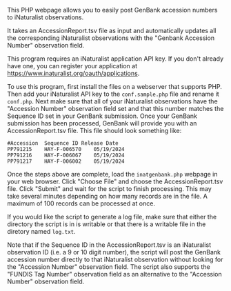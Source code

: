 This PHP webpage allows you to easily post GenBank accession numbers to iNaturalist observations.

It takes an AccessionReport.tsv file as input and automatically updates all the corresponding iNaturalist observations with the "Genbank Accession Number" observation field.

This program requires an iNaturalist application API key. If you don't already have one, you can register your application at https://www.inaturalist.org/oauth/applications.

To use this program, first install the files on a webserver that supports PHP. Then add your iNaturalist API key to the `conf.sample.php` file and rename it `conf.php`. Next make sure that all of your iNaturalist observations have the "Accession Number" observation field set and that this number matches the Sequence ID set in your GenBank submission. Once your GenBank submission has been processed, GenBank will provide you with an AccessionReport.tsv file. This file should look something like:
```
#Accession	Sequence ID	Release Date
PP791215	HAY-F-006570	05/19/2024	
PP791216	HAY-F-006067	05/19/2024	
PP791217	HAY-F-006002	05/19/2024	
```

Once the steps above are complete, load the `inatgenbank.php` webpage in your web browser. Click "Choose File" and choose the AccessionReport.tsv file. Click "Submit" and wait for the script to finish processing. This may take several minutes depending on how many records are in the file. A maximum of 100 records can be processed at once.

If you would like the script to generate a log file, make sure that either the directory the script is in is writable or that there is a writable file in the diretory named `log.txt`.

Note that if the Sequence ID in the AccessionReport.tsv is an iNaturalist observation ID (i.e. a 9 or 10 digit number), the script will post the GenBank accession number directly to that iNaturalist observation without looking for the "Accession Number" observation field. The script also supports the "FUNDIS Tag Number" observation field as an alternative to the "Accession Number" observation field.
